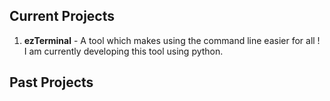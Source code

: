 ## Current Projects

1. **ezTerminal** - A tool which makes using the command line easier for all !
   I am currently developing this tool using python.

## Past Projects



